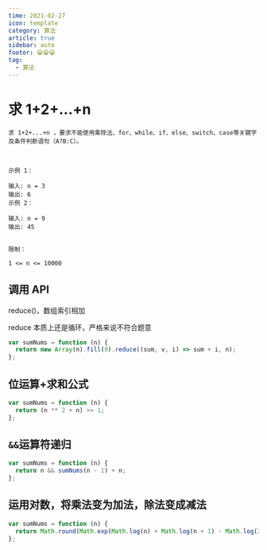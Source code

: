 ```yaml
---
time: 2021-02-27
icon: template
category: 算法
article: true
sidebar: auto
footer: 😁😁😁
tag:
  - 算法
---
```


# 求 1+2+…+n

```
求 1+2+...+n ，要求不能使用乘除法、for、while、if、else、switch、case等关键字及条件判断语句（A?B:C）。

 

示例 1：

输入: n = 3
输出: 6
示例 2：

输入: n = 9
输出: 45
 

限制：

1 <= n <= 10000
```

## 调用 API

reduce()，数组索引相加

reduce 本质上还是循环，严格来说不符合题意

```js
var sumNums = function (n) {
  return new Array(n).fill(0).reduce((sum, v, i) => sum + i, n);
};
```

## 位运算+求和公式

```js
var sumNums = function (n) {
  return (n ** 2 + n) >> 1;
};
```

## `&&`运算符递归

```js
var sumNums = function (n) {
  return n && sumNums(n - 1) + n;
};
```

## 运用对数，将乘法变为加法，除法变成减法

```js
var sumNums = function (n) {
  return Math.round(Math.exp(Math.log(n) + Math.log(n + 1) - Math.log(2)));
};
```
